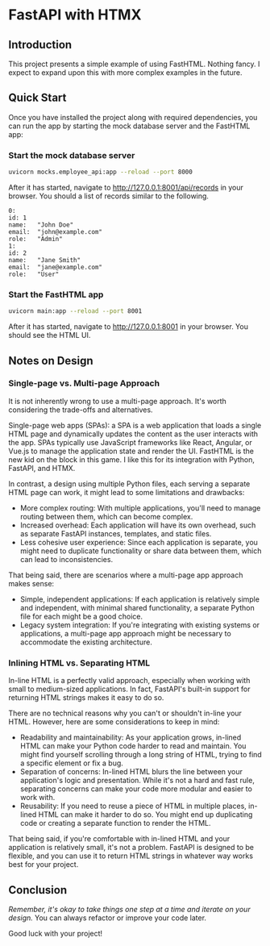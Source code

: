 # FastAPI with HTMX

## Introduction

This project presents a simple example of using FastHTML. Nothing fancy. I expect to expand upon this with more complex examples in the future.

## Quick Start

Once you have installed the project along with required dependencies, you can run the app by starting the mock database server and the FastHTML app:

### Start the mock database server ###

```bash
uvicorn mocks.employee_api:app --reload --port 8000
```

After it has started, navigate to http://127.0.0.1:8001/api/records in  your browser. You should a list of records similar to the following.

```text
0:
id:	1
name:	"John Doe"
email:	"john@example.com"
role:	"Admin"
1:
id:	2
name:	"Jane Smith"
email:	"jane@example.com"
role:	"User"
```

### Start the FastHTML app ###

```bash
uvicorn main:app --reload --port 8001
```

After it has started, navigate to http://127.0.0.1:8001 in  your browser. You should see the HTML UI.

## Notes on Design

### Single-page vs. Multi-page Approach

It is not inherently wrong to use a multi-page approach. It's worth considering the trade-offs and alternatives.

Single-page web apps (SPAs): a SPA is a web application that loads a single HTML page and dynamically updates the content as the user interacts with the app. SPAs typically use JavaScript frameworks like React, Angular, or Vue.js to manage the application state and render the UI. FastHTML is the new kid on the block in this game. I like this for its integration with Python, FastAPI, and HTMX.

In contrast, a design using multiple Python files, each serving a separate HTML page can work, it might lead to some limitations and drawbacks:

- More complex routing: With multiple applications, you'll need to manage routing between them, which can become complex.
- Increased overhead: Each application will have its own overhead, such as separate FastAPI instances, templates, and static files.
- Less cohesive user experience: Since each application is separate, you might need to duplicate functionality or share data between them, which can lead to inconsistencies.

That being said, there are scenarios where a multi-page app approach makes sense:

- Simple, independent applications: If each application is relatively simple and independent, with minimal shared functionality, a separate Python file for each might be a good choice.
- Legacy system integration: If you're integrating with existing systems or applications, a multi-page app approach might be necessary to accommodate the existing architecture.

### Inlining HTML vs. Separating HTML

In-line HTML is a perfectly valid approach, especially when working with small to medium-sized applications. In fact, FastAPI's built-in support for returning HTML strings makes it easy to do so.

There are no technical reasons why you can't or shouldn't in-line your HTML. However, here are some considerations to keep in mind:

- Readability and maintainability: As your application grows, in-lined HTML can make your Python code harder to read and maintain. You might find yourself scrolling through a long string of HTML, trying to find a specific element or fix a bug.
- Separation of concerns: In-lined HTML blurs the line between your application's logic and presentation. While it's not a hard and fast rule, separating concerns can make your code more modular and easier to work with.
- Reusability: If you need to reuse a piece of HTML in multiple places, in-lined HTML can make it harder to do so. You might end up duplicating code or creating a separate function to render the HTML.

That being said, if you're comfortable with in-lined HTML and your application is relatively small, it's not a problem. FastAPI is designed to be flexible, and you can use it to return HTML strings in whatever way works best for your project.

## Conclusion

*Remember, it's okay to take things one step at a time and iterate on your design.* You can always refactor or improve your code later.

Good luck with your project!
